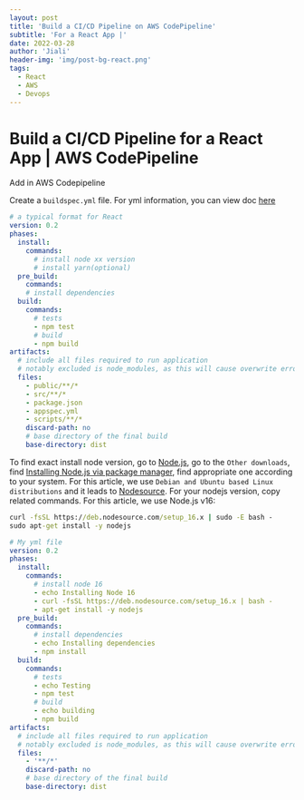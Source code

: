 ```yaml
---
layout: post
title: 'Build a CI/CD Pipeline on AWS CodePipeline'
subtitle: 'For a React App |'
date: 2022-03-28
author: 'Jiali'
header-img: 'img/post-bg-react.png'
tags:
  - React
  - AWS
  - Devops
---
```


# Build a CI/CD Pipeline for a React App | AWS CodePipeline

Add in AWS Codepipeline

Create a `buildspec.yml` file. For yml information, you can view doc [here](https://yaml.org/)

```yml
# a typical format for React
version: 0.2
phases:
  install:
    commands:
      # install node xx version
      # install yarn(optional)
  pre_build:
    commands:
    # install dependencies
  build:
    commands:
      # tests
      - npm test
      # build
      - npm build
artifacts:
  # include all files required to run application
  # notably excluded is node_modules, as this will cause overwrite error on deploy
  files:
    - public/**/*
    - src/**/*
    - package.json
    - appspec.yml
    - scripts/**/*
    discard-path: no
    # base directory of the final build
    base-directory: dist
```

To find exact install node version, go to [Node.js](https://nodejs.org/en/), go to the `Other downloads`, find [Installing Node.js via package manager](https://nodejs.org/en/download/package-manager/), find appropriate one according to your system. For this article, we use `Debian and Ubuntu based Linux distributions` and it leads to [Nodesource](https://github.com/nodesource/distributions/blob/master/README.md). For your nodejs version, copy related commands. For this article, we use Node.js v16:

```cmd
curl -fsSL https://deb.nodesource.com/setup_16.x | sudo -E bash -
sudo apt-get install -y nodejs
```

```yml
# My yml file
version: 0.2
phases:
  install:
    commands:
      # install node 16
      - echo Installing Node 16
      - curl -fsSL https://deb.nodesource.com/setup_16.x | bash -
      - apt-get install -y nodejs
  pre_build:
    commands:
      # install dependencies
      - echo Installing dependencies
      - npm install
  build:
    commands:
      # tests
      - echo Testing
      - npm test
      # build
      - echo building
      - npm build
artifacts:
  # include all files required to run application
  # notably excluded is node_modules, as this will cause overwrite error on deploy
  files:
    - '**/*'
    discard-path: no
    # base directory of the final build
    base-directory: dist
```
